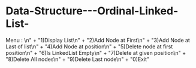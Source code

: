 # Data-Structure---Ordinal-Linked-List-
Menu : \n"      + "1)Display List\n" 
                + "2)Add Node at First\n"
						    + "3)Add Node at Last of list\n" 
                + "4)Add Node at position\n"
								+ "5)Delete node at first position\n"
								+ "6)Is LinkedList Empty\n"
								+ "7)Delete at given position\n"
								+ "8)Delete All nodes\n"
								+ "9)Delete Last node\n"
								+ "0)Exit"
